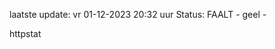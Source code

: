 laatste update: 
vr 01-12-2023 20:32   uur 
Status: FAALT - geel - 
<div class="service Y">httpstat</div>